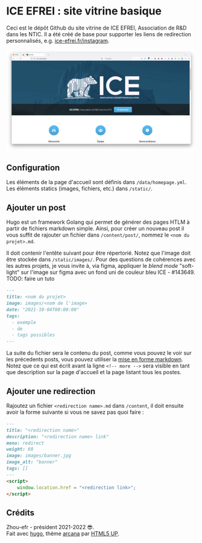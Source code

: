 # ICE EFREI : site vitrine basique

Ceci est le dépôt Github du site vitrine de ICE EFREI, Association de R&D dans les NTIC. Il a été créé de base
pour supporter les liens de redirection personnalisés, e.g. [ice-efrei.fr/instagram](https://ice-efrei.fr/instagram).

![](./static/images/screenshot.png)

## Configuration
Les éléments de la page d'accueil sont définis dans `/data/homepage.yml`. Les éléments statics (images, fichiers, etc.)
dans `/static/`.

## Ajouter un post
Hugo est un framework Golang qui permet de générer des pages HTLM à partir de fichiers markdown simple. Ainsi, pour 
créer un nouveau post il vous suffit de rajouter un fichier dans `/content/post/`, nommez le `<nom du projet>.md`. 

Il doit contenir l'entête suivant pour être répertorié. Notez que l'image doit être stockée dans `/static/images/`. 
Pour des questions de cohérences avec les autres projets, je vous invite à, via figma, appliquer le _blend mode_ 
"soft-light" sur l'image sur figma avec un fond uni de couleur bleu ICE - #143649. TODO: faire un tuto
```markdown
---
title: <nom du projet>
image: images/<nom de l'image>
date: "2021-10-04T00:00:00"
tags:
  - exemple
  - de
  - tags possibles
---
```

La suite du fichier sera le contenu du post, comme vous pouvez le voir sur les précedents posts, vous pouvez utiliser
la [mise en forme markdown](https://fr.wikipedia.org/wiki/Markdown). Notez que ce qui est écrit avant la ligne
`<!-- more -->` sera visible en tant que description sur la page d'accueil et la page listant tous les postes.

## Ajouter une redirection
Rajoutez un fichier `<redirection name>.md` dans `/content`, il doit ensuite avoir la forme suivante si vous ne savez pas
quoi faire :
```markdown
---
title: "<redirection name>"
description: "<redirection name> link"
menu: redirect
weight: 60
image: images/banner.jpg
image_alt: "banner"
tags: []
---
<script>
    window.location.href = "<redirection link>";
</script>
```

## Crédits
Zhou-efr - président 2021-2022 😎.  
Fait avec [hugo](https://gohugo.io/), thème [arcana](https://github.com/half-duplex/hugo-arcana) par 
[HTML5 UP](https://html5up.net).